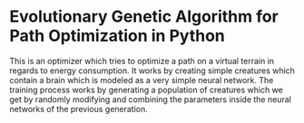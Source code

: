 # Evolutionary Genetic Algorithm for Path Optimization in Python

This is an optimizer which tries to optimize a path on a virtual terrain in regards to energy consumption.
It works by creating simple creatures which contain a brain which is modeled as a very simple neural network.
The training process works by generating a population of creatures which we get by randomly modifying and combining the parameters inside the neural networks of the previous generation.
